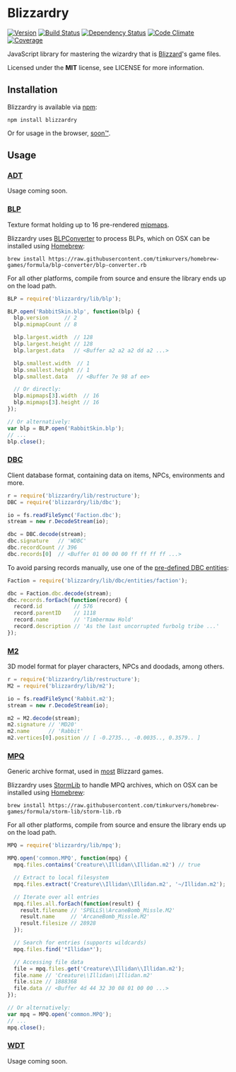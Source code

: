 # Blizzardry

[![Version](https://img.shields.io/npm/v/blizzardry.svg?style=flat)](https://www.npmjs.org/package/blizzardry)
[![Build Status](https://img.shields.io/travis/timkurvers/blizzardry.svg?style=flat)](https://travis-ci.org/timkurvers/blizzardry)
[![Dependency Status](https://img.shields.io/gemnasium/timkurvers/blizzardry.svg?style=flat)](https://gemnasium.com/timkurvers/blizzardry)
[![Code Climate](https://img.shields.io/codeclimate/github/timkurvers/blizzardry.svg?style=flat)](https://codeclimate.com/github/timkurvers/blizzardry)
[![Coverage](https://img.shields.io/codeclimate/coverage/github/timkurvers/blizzardry.svg?style=flat)](https://codeclimate.com/github/timkurvers/blizzardry)

JavaScript library for mastering the wizardry that is [Blizzard](http://blizzard.com)'s game files.

Licensed under the **MIT** license, see LICENSE for more information.


## Installation

Blizzardry is available via [npm](https://www.npmjs.org/package/blizzardry):

```shell
npm install blizzardry
```

Or for usage in the browser, [soon™](http://www.wowwiki.com/Soon).


## Usage

### [ADT](src/lib/adt)

Usage coming soon.

### [BLP](src/lib/blp)

Texture format holding up to 16 pre-rendered [mipmaps](https://en.wikipedia.org/wiki/Mipmap).

Blizzardry uses [BLPConverter](https://github.com/Kanma/BLPConverter) to process BLPs, which on OSX can be installed using [Homebrew](http://brew.sh/):

````
brew install https://raw.githubusercontent.com/timkurvers/homebrew-games/formula/blp-converter/blp-converter.rb
````

For all other platforms, compile from source and ensure the library ends up on the load path.


```javascript
BLP = require('blizzardry/lib/blp');

BLP.open('RabbitSkin.blp', function(blp) {
  blp.version     // 2
  blp.mipmapCount // 8

  blp.largest.width  // 128
  blp.largest.height // 128
  blp.largest.data   // <Buffer a2 a2 a2 dd a2 ...>

  blp.smallest.width  // 1
  blp.smallest.height // 1
  blp.smallest.data   // <Buffer 7e 98 af ee>

  // Or directly:
  blp.mipmaps[3].width  // 16
  blp.mipmaps[3].height // 16
});

// Or alternatively:
var blp = BLP.open('RabbitSkin.blp');
// ...
blp.close();
```

### [DBC](src/lib/dbc)

Client database format, containing data on items, NPCs, environments and more.

```javascript
r = require('blizzardry/lib/restructure');
DBC = require('blizzardry/lib/dbc');

io = fs.readFileSync('Faction.dbc');
stream = new r.DecodeStream(io);

dbc = DBC.decode(stream);
dbc.signature   // 'WDBC'
dbc.recordCount // 396
dbc.records[0]  // <Buffer 01 00 00 00 ff ff ff ff ...>
```

To avoid parsing records manually, use one of the [pre-defined DBC entities](src/lib/dbc/entities):

```javascript
Faction = require('blizzardry/lib/dbc/entities/faction');

dbc = Faction.dbc.decode(stream);
dbc.records.forEach(function(record) {
  record.id          // 576
  record.parentID    // 1118
  record.name        // 'Timbermaw Hold'
  record.description // 'As the last uncorrupted furbolg tribe ...'
});
```

### [M2](src/lib/m2)

3D model format for player characters, NPCs and doodads, among others.

```javascript
r = require('blizzardry/lib/restructure');
M2 = require('blizzardry/lib/m2');

io = fs.readFileSync('Rabbit.m2');
stream = new r.DecodeStream(io);

m2 = M2.decode(stream);
m2.signature // 'MD20'
m2.name      // 'Rabbit'
m2.vertices[0].position // [ -0.2735.., -0.0035.., 0.3579.. ]
```

### [MPQ](src/lib/mpq)

Generic archive format, used in [most](http://en.wikipedia.org/wiki/MPQ#Usage_in_gaming) Blizzard games.

Blizzardry uses [StormLib](https://github.com/ladislav-zezula/StormLib) to handle MPQ archives, which on OSX can be installed using [Homebrew](http://brew.sh/):

```
brew install https://raw.githubusercontent.com/timkurvers/homebrew-games/formula/storm-lib/storm-lib.rb
```

For all other platforms, compile from source and ensure the library ends up on the load path.

```javascript
MPQ = require('blizzardry/lib/mpq');

MPQ.open('common.MPQ', function(mpq) {
  mpq.files.contains('Creature\\Illidan\\Illidan.m2') // true

  // Extract to local filesystem
  mpq.files.extract('Creature\\Illidan\\Illidan.m2', '~/Illidan.m2');

  // Iterate over all entries
  mpq.files.all.forEach(function(result) {
    result.filename // 'SPELLS\\ArcaneBomb_Missle.M2'
    result.name     // 'ArcaneBomb_Missle.M2'
    result.filesize // 28928
  });

  // Search for entries (supports wildcards)
  mpq.files.find('*Illidan*');

  // Accessing file data
  file = mpq.files.get('Creature\\Illidan\\Illidan.m2');
  file.name // 'Creature\\Illidan\\Illidan.m2'
  file.size // 1888368
  file.data // <Buffer 4d 44 32 30 08 01 00 00 ...>
});

// Or alternatively:
var mpq = MPQ.open('common.MPQ');
// ...
mpq.close();
```

### [WDT](src/lib/wdt)

Usage coming soon.
